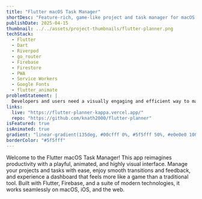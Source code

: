 ```yaml
---
title: "Flutter macOS Task Manager"
shortDesc: "Feature-rich, game-like project and task manager for macOS, iOS, and Web, built with Flutter. Colorful, animated, and highly interactive."
publishDate: 2025-04-15
thumbnail: ../../assets/project-thumbnails/flutter-planner.png
techStack:
  - Flutter
  - Dart
  - Riverpod
  - go_router
  - Firebase
  - Firestore
  - PWA
  - Service Workers
  - Google Fonts
  - flutter_animate
problemStatement: |
  Developers and users need a visually engaging and efficient way to manage software projects and tasks directly on macOS. This app provides a unique, game-like experience for managing projects and tasks (to-do, debug, add features), with a focus on animation, color, and interactivity. Data is stored in Cloud Firestore and synced across devices.
links:
  live: "https://flutter-planner-kappa.vercel.app/"
  repo: "https://github.com/knath2000/flutter-planner"
isFeatured: true
isAnimated: true
gradient: "linear-gradient(135deg, #00cfff 0%, #5f5fff 50%, #e0e0e0 100%)"
borderColor: "#5f5fff"
---
```


Welcome to the Flutter macOS Task Manager! This app reimagines productivity with a playful, animated, and highly visual interface. Manage your projects and tasks with ease, enjoy smooth transitions and feedback, and experience a dashboard that feels more like a game than a traditional tool. Built with Flutter, Firebase, and a suite of modern technologies, it works seamlessly on macOS, iOS, and the web.